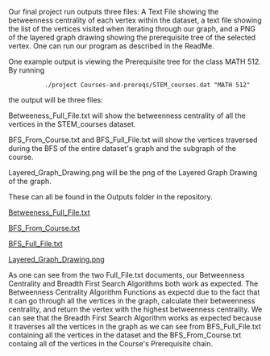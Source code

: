   Our final project run outputs three files: A Text File showing the betweenness centrality of each vertex within the dataset,
a text file showing the list of the vertices visited when iterating through our graph, and a PNG of the layered graph drawing 
showing the prerequisite tree of the selected vertex. One can run our program as described in the ReadMe.

One example output is viewing the Prerequisite tree for the class MATH 512. By running

              ./project Courses-and-prereqs/STEM_courses.dat "MATH 512"
              
the output will be three files:

Betweeness_Full_File.txt will show the betweenness centrality of all the vertices in the STEM_courses dataset.

BFS_From_Course.txt and BFS_Full_File.txt will show the vertices traversed during the BFS of the entire dataset's graph and the subgraph of the course.

Layered_Graph_Drawing.png will be the png of the Layered Graph Drawing of the graph.

These can all be found in the Outputs folder in the repository.

[Betweeness_Full_File.txt](https://github-dev.cs.illinois.edu/cs225-sp21/davidm12-gcredi2-lzefran2/blob/master/Outputs/Betweeness_Full_File.txt)

[BFS_From_Course.txt](https://github-dev.cs.illinois.edu/cs225-sp21/davidm12-gcredi2-lzefran2/blob/master/Outputs/BFS_From_Course.txt)

[BFS_Full_File.txt](https://github-dev.cs.illinois.edu/cs225-sp21/davidm12-gcredi2-lzefran2/blob/master/Outputs/BFS_Full_File.txt)

[Layered_Graph_Drawing.png](https://github-dev.cs.illinois.edu/cs225-sp21/davidm12-gcredi2-lzefran2/blob/master/Outputs/Layered_Graph_Drawing.png)

As one can see from the two Full_File.txt documents, our Betweenness Centrality and Breadth First Search Algorithms both work as expected. The Betweenness Centrality Algorithm
Functions as expectd due to the fact that it can go through all the vertices in the graph, calculate their betweenness centrality, and return the vertex with the
highest betweenness centrality. We can see that the Breadth First Search Algorithm works as expected because it traverses all the vertices in the graph as we can see from 
BFS_Full_File.txt containing all the vertices in the dataset and the BFS_From_Course.txt containg all of the vertices in the Course's Prerequisite chain.
